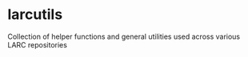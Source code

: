 # larcutils

Collection of helper functions and general utilities used across
various LARC repositories
